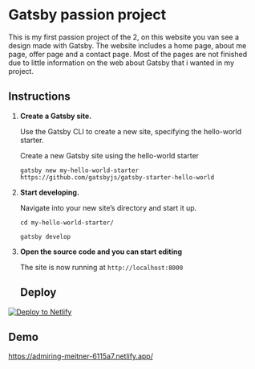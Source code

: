 
# Gatsby passion project

This is my first passion project of the 2, on this website you van see a design made with Gatsby. The website includes a home page, about me page, offer page and a contact page. Most of the pages are not finished due to little information on the web about Gatsby that i wanted in my project.
## Instructions

1.  **Create a Gatsby site.**

    Use the Gatsby CLI to create a new site, specifying the hello-world starter.
    
    Create a new Gatsby site using the hello-world starter
    ```shell
    gatsby new my-hello-world-starter https://github.com/gatsbyjs/gatsby-starter-hello-world
    ```

2.  **Start developing.**

    Navigate into your new site’s directory and start it up.

    ```shell
    cd my-hello-world-starter/
    ```
    ```shell
    gatsby develop
    ```

3.  **Open the source code and you can start editing**

    The site is now running at `http://localhost:8000`


    ## Deploy

[![Deploy to Netlify](https://www.netlify.com/img/deploy/button.svg)](https://app.netlify.com/start/deploy?repository=https://github.com/gatsbyjs/gatsby-starter-hello-world)
## Demo

https://admiring-meitner-6115a7.netlify.app/
